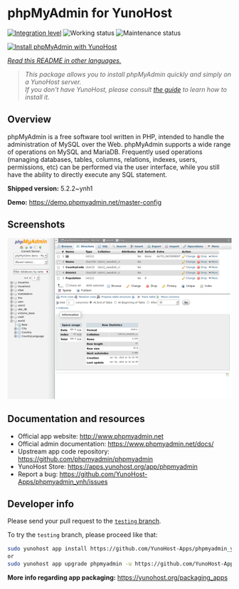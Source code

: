 <!--
N.B.: This README was automatically generated by <https://github.com/YunoHost/apps/tree/master/tools/readme_generator>
It shall NOT be edited by hand.
-->

# phpMyAdmin for YunoHost

[![Integration level](https://apps.yunohost.org/badge/integration/phpmyadmin)](https://ci-apps.yunohost.org/ci/apps/phpmyadmin/)
![Working status](https://apps.yunohost.org/badge/state/phpmyadmin)
![Maintenance status](https://apps.yunohost.org/badge/maintained/phpmyadmin)

[![Install phpMyAdmin with YunoHost](https://install-app.yunohost.org/install-with-yunohost.svg)](https://install-app.yunohost.org/?app=phpmyadmin)

*[Read this README in other languages.](./ALL_README.md)*

> *This package allows you to install phpMyAdmin quickly and simply on a YunoHost server.*  
> *If you don't have YunoHost, please consult [the guide](https://yunohost.org/install) to learn how to install it.*

## Overview

phpMyAdmin is a free software tool written in PHP, intended to handle the administration of MySQL over the Web. phpMyAdmin supports a wide range of operations on MySQL and MariaDB. Frequently used operations (managing databases, tables, columns, relations, indexes, users, permissions, etc) can be performed via the user interface, while you still have the ability to directly execute any SQL statement.

**Shipped version:** 5.2.2~ynh1

**Demo:** <https://demo.phpmyadmin.net/master-config>

## Screenshots

![Screenshot of phpMyAdmin](./doc/screenshots/68747470733a2f2f7777772e7068706d7961646d696e2e6e65742f7374617469632f696d616765732f73637265656e73686f74732f7374727563747572652e706e67.png)

## Documentation and resources

- Official app website: <http://www.phpmyadmin.net>
- Official admin documentation: <https://www.phpmyadmin.net/docs/>
- Upstream app code repository: <https://github.com/phpmyadmin/phpmyadmin>
- YunoHost Store: <https://apps.yunohost.org/app/phpmyadmin>
- Report a bug: <https://github.com/YunoHost-Apps/phpmyadmin_ynh/issues>

## Developer info

Please send your pull request to the [`testing` branch](https://github.com/YunoHost-Apps/phpmyadmin_ynh/tree/testing).

To try the `testing` branch, please proceed like that:

```bash
sudo yunohost app install https://github.com/YunoHost-Apps/phpmyadmin_ynh/tree/testing --debug
or
sudo yunohost app upgrade phpmyadmin -u https://github.com/YunoHost-Apps/phpmyadmin_ynh/tree/testing --debug
```

**More info regarding app packaging:** <https://yunohost.org/packaging_apps>
